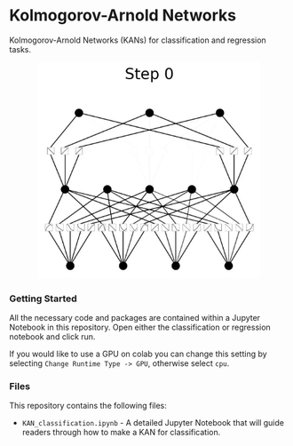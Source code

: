 # Kolmogorov-Arnold Networks
Kolmogorov-Arnold Networks (KANs) for classification and regression tasks.

<p align="center">
  <img src="img/kan_classification.gif" alt="A Kolmogorov-Arnold Network being trained overtime." width="400"/>
</p>

### Getting Started
All the necessary code and packages are contained within a Jupyter Notebook in this repository. Open either the classification or regression notebook and click run. 

If you would like to use a GPU on colab you can change this setting by selecting `Change Runtime Type -> GPU`, otherwise select `cpu`.

### Files
This repository contains the following files:
* `KAN_classification.ipynb` - A detailed Jupyter Notebook that will guide readers through how to make a KAN for classification.
